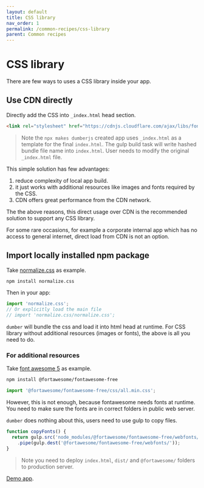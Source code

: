 ```yaml
---
layout: default
title: CSS library
nav_order: 1
permalink: /common-recipes/css-library
parent: Common recipes
---
```


# CSS library

There are few ways to uses a CSS library inside your app.

## Use CDN directly

Directly add the CSS into `_index.html` head section.

```html
<link rel="stylesheet" href="https://cdnjs.cloudflare.com/ajax/libs/font-awesome/5.13.0/css/all.min.css" integrity="sha256-h20CPZ0QyXlBuAw7A+KluUYx/3pK+c7lYEpqLTlxjYQ=" crossorigin="anonymous" />
```

> Note the `npx makes dumberjs` created app uses `_index.html` as a template for the final `index.html`. The gulp build task will write hashed bundle file name into `index.html`. User needs to modify the original `_index.html` file.

This simple solution has few advantages:
1. reduce complexity of local app build.
2. it just works with additional resources like images and fonts required by the CSS.
3. CDN offers great performance from the CDN network.

The the above reasons, this direct usage over CDN is the recommended solution to support any CSS library.

For some rare occasions, for example a corporate internal app which has no access to general internet, direct load from CDN is not an option.

## Import locally installed npm package

Take [normalize.css](https://github.com/necolas/normalize.css) as example.

```bash
npm install normalize.css
```

Then in your app:

```js
import 'normalize.css';
// Or explicitly load the main file
// import 'normalize.css/normalize.css';
```

`dumber` will bundle the css and load it into html head at runtime. For CSS library without additional resources (images or fonts), the above is all you need to do.

### For additional resources

Take [font awesome 5](https://github.com/FortAwesome/Font-Awesome) as example.

```bash
npm install @fortawesome/fontawesome-free
```

```js
import '@fortawesome/fontawesome-free/css/all.min.css';
```

However, this is not enough, because fontawesome needs fonts at runtime. You need to make sure the fonts are in correct folders in public web server.

`dumber` does nothing about this, users need to use gulp to copy files.

```js
function copyFonts() {
  return gulp.src('node_modules/@fortawesome/fontawesome-free/webfonts/*')
    .pipe(gulp.dest('@fortawesome/fontawesome-free/webfonts/'));
}
```

> Note you need to deploy `index.html`, `dist/` and `@fortawesome/` folders to production server.

[Demo app](https://github.com/dumberjs/examples/tree/master/demo-copy-fonts).
